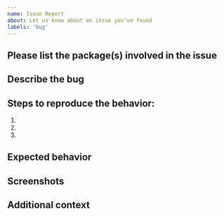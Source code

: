 ```yaml
---
name: Issue Report
about: Let us know about an issue you’ve found
labels: 'bug'
---
```


<!-- For feature requests, please use the following template: https://github.com/Shopify/argo/issues/new?labels=enhancement&template=feature-request.md -->

## Please list the package(s) involved in the issue
<!-- e.g. argo-checkout, argo-admin-react -->

## Describe the bug
<!-- A clear and concise description of what the bug is. Please include specific affected APIs/components if relevant. -->

## Steps to reproduce the behavior:
1.
1.
1.

## Expected behavior
<!-- A clear and concise description of what you expected to happen. -->

## Screenshots
<!-- If applicable, add screenshots or a short video to help explain your problem. -->

## Additional context
<!-- Add any other context about the problem here, examples could be the package version, troubleshooting steps you’ve tried, etc. -->
